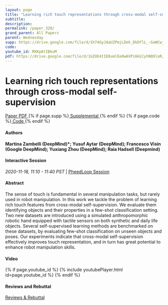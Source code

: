 ```yaml
---
layout: page
title: "Learning rich touch representations through cross-modal self-supervision"
subtitle: 
description:
permalink: /paper_320/
grand_parent: All Papers
parent: Wednesday
supp: https://drive.google.com/file/d/1h74GyJAaUZPmjLDek_DkDflL_-GaWCwj/view
code: 
youtube_id: MXKpAtIBkuM
pdf: https://drive.google.com/file/d/1GZUE4tIE0umlEe0w6XPi6HiCyhNQ9loR/view
---
```


# Learning rich touch representations through cross-modal self-supervision

<a href="https://drive.google.com/file/d/1GZUE4tIE0umlEe0w6XPi6HiCyhNQ9loR/view" target="_blank" rel="noopener noreferrer" class="btn btn-blue"><i class="fa fa-file-text-o" aria-hidden="true"></i> Paper PDF </a> {% if page.supp %}<a href="https://drive.google.com/file/d/1h74GyJAaUZPmjLDek_DkDflL_-GaWCwj/view" target="_blank" rel="noopener noreferrer" class="btn btn-green"><i class="fa fa-file-text-o" aria-hidden="true"></i> Supplemental </a>{% endif %} {% if page.code %}<a href="" target="_blank" rel="noopener noreferrer" class="btn"><i class="fa fa-github" aria-hidden="true"></i> Code </a>{% endif %} 

#### Authors
**Martina Zambelli (DeepMind)*; Yusuf Aytar (DeepMind); Francesco Visin (Google DeepMind); Yuxiang Zhou (DeepMind); Raia Hadsell (Deepmind)**

#### Interactive Session
<em>2020-11-18, 11:10 - 11:40 PST </em> | <a href="https://pheedloop.com/corl2020/virtual/?page=sessions&section=SESTW87GH1VOABOOX" target="_blank" rel="noopener noreferrer"> PheedLoop Session <i class="fa fa-external-link" aria-hidden="true"></i> </a> 

#### Abstract
The sense of touch is fundamental in several manipulation tasks, but rarely used in robot manipulation. In this work we tackle the problem of learning rich touch features from cross-modal self-supervision. We evaluate them identifying objects and their properties in a few-shot classification setting. Two new datasets are introduced using a simulated anthropomorphic robotic hand equipped with tactile sensors on both synthetic and daily life objects. Several self-supervised learning methods are benchmarked on these datasets, by evaluating few-shot classification on unseen objects and poses. Our experiments indicate that cross-modal self-supervision effectively improves touch representation, and in turn has great potential to enhance robot manipulation skills.

#### Video
{% if page.youtube_id %}
{% include youtubePlayer.html id=page.youtube_id %}
{% endif %}

#### Reviews and Rebuttal
<a href="https://drive.google.com/file/d/1GldN3o41op2h0qoOH1Zw3--nXDpOk6IF/view" target="_blank" rel="noopener noreferrer" class="btn btn-purple"><i class="fa fa-pencil-square-o" aria-hidden="true"></i> Reviews & Rebuttal </a>

